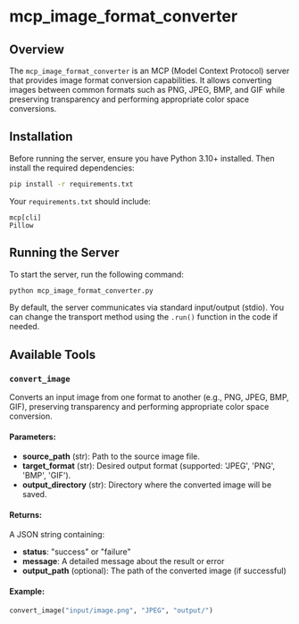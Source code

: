 # mcp_image_format_converter

## Overview

The `mcp_image_format_converter` is an MCP (Model Context Protocol) server that provides image format conversion capabilities. It allows converting images between common formats such as PNG, JPEG, BMP, and GIF while preserving transparency and performing appropriate color space conversions.

## Installation

Before running the server, ensure you have Python 3.10+ installed. Then install the required dependencies:

```bash
pip install -r requirements.txt
```

Your `requirements.txt` should include:

```
mcp[cli]
Pillow
```

## Running the Server

To start the server, run the following command:

```bash
python mcp_image_format_converter.py
```

By default, the server communicates via standard input/output (stdio). You can change the transport method using the `.run()` function in the code if needed.

## Available Tools

### `convert_image`

Converts an input image from one format to another (e.g., PNG, JPEG, BMP, GIF), preserving transparency and performing appropriate color space conversion.

#### Parameters:
- **source_path** (str): Path to the source image file.
- **target_format** (str): Desired output format (supported: 'JPEG', 'PNG', 'BMP', 'GIF').
- **output_directory** (str): Directory where the converted image will be saved.

#### Returns:
A JSON string containing:
- **status**: "success" or "failure"
- **message**: A detailed message about the result or error
- **output_path** (optional): The path of the converted image (if successful)

#### Example:
```python
convert_image("input/image.png", "JPEG", "output/")
```